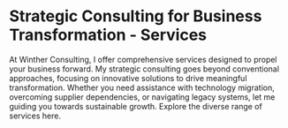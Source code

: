 # Strategic Consulting for Business Transformation - Services

At Winther Consulting, I offer comprehensive services designed to propel your business forward. My strategic consulting goes beyond conventional approaches, focusing on innovative solutions to drive meaningful transformation. Whether you need assistance with technology migration, overcoming supplier dependencies, or navigating legacy systems, let me  guiding you towards sustainable growth. Explore the diverse range of services here.